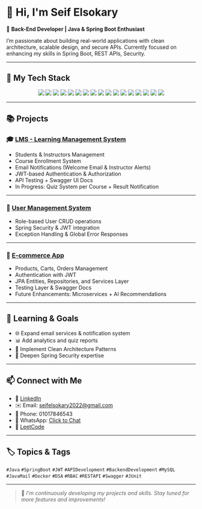 # 👋 Hi, I'm Seif Elsokary

🔧 **Back-End Developer | Java & Spring Boot Enthusiast**

I’m passionate about building real-world applications with clean architecture, scalable design, and secure APIs. Currently focused on enhancing my skills in Spring Boot, REST APIs, Security.

---

## 🚀 My Tech Stack

<p align="center">
  <img src="https://img.shields.io/badge/Java-ED8B00?style=for-the-badge&logo=openjdk&logoColor=white" />
  <img src="https://img.shields.io/badge/Spring_Boot-6DB33F?style=for-the-badge&logo=springboot&logoColor=white" />
  <img src="https://img.shields.io/badge/Spring_Security-6DB33F?style=for-the-badge&logo=springsecurity&logoColor=white" />
  <img src="https://img.shields.io/badge/MySQL-00758F?style=for-the-badge&logo=mysql&logoColor=white" />
  <img src="https://img.shields.io/badge/JUnit-25A162?style=for-the-badge&logo=junit5&logoColor=white" />
  <img src="https://img.shields.io/badge/Mockito-4CAF50?style=for-the-badge&logo=testinglibrary&logoColor=white" />
  <img src="https://img.shields.io/badge/API_Integration-FF6347?style=for-the-badge&logo=api&logoColor=white" />
  <img src="https://img.shields.io/badge/Data_Structures_and_Algorithms-1E90FF?style=for-the-badge&logo=algorithm&logoColor=white" />
  <img src="https://img.shields.io/badge/Docker-2496ED?style=for-the-badge&logo=docker&logoColor=white" />
  <img src="https://img.shields.io/badge/Python-306998?style=for-the-badge&logo=python&logoColor=white" />
  <img src="https://img.shields.io/badge/RESTful_APIs-2E8B57?style=for-the-badge&logo=api&logoColor=white" />
  <img src="https://img.shields.io/badge/JPA_Hibernate-59666C?style=for-the-badge&logo=hibernate&logoColor=white" />
  <img src="https://img.shields.io/badge/JSP_Servlet-006A57?style=for-the-badge&logo=java&logoColor=white" />
  <img src="https://img.shields.io/badge/Git_GitHub-181717?style=for-the-badge&logo=git&logoColor=white" />
  <img src="https://img.shields.io/badge/Problem_Solving-FF1493?style=for-the-badge&logo=solving&logoColor=white" />
  <img src="https://img.shields.io/badge/Swagger-85EA2D?style=for-the-badge&logo=swagger&logoColor=black" />
  <img src="https://img.shields.io/badge/JavaMail-007396?style=for-the-badge&logo=gmail&logoColor=white" />
</p>

---

## 📚 Projects

### 🎓 [LMS - Learning Management System](https://github.com/Seif-Elsokary/LMS)

* Students & Instructors Management  
* Course Enrollment System  
* Email Notifications (Welcome Email & Instructor Alerts)  
* JWT-based Authentication & Authorization  
* API Testing + Swagger UI Docs  
* In Progress: Quiz System per Course + Result Notification  

---

### 👤 [User Management System](https://github.com/Seif-Elsokary/user_managment_System)

* Role-based User CRUD operations  
* Spring Security & JWT integration  
* Exception Handling & Global Error Responses  

---

### 🛒 [E-commerce App](https://github.com/Seif-Elsokary/ecommerce_app)

* Products, Carts, Orders Management  
* Authentication with JWT  
* JPA Entities, Repositories, and Services Layer  
* Testing Layer & Swagger Docs  
* Future Enhancements: Microservices + AI Recommendations  

---

## 🧠 Learning & Goals

* 🌐 Expand email services & notification system  
* 📊 Add analytics and quiz reports  
* 🧱 Implement Clean Architecture Patterns  
* 🧠 Deepen Spring Security expertise  

---

## 📫 Connect with Me

* 💼 [LinkedIn](https://www.linkedin.com/in/seif-elsokary-350233256/)
* ✉️ Email: [seifelsokary2022@gmail.com](mailto:seifelsokary2022@gmail.com)
* 📱 Phone: 01017846543
* 📱 WhatsApp: [Click to Chat](https://wa.me/01017846543)
* 🧠 [LeetCode](https://leetcode.com/u/seifsoliman/)

---

## 🏷 Topics & Tags

`#Java` `#SpringBoot` `#JWT` `#APIDevelopment` `#BackendDevelopment` `#MySQL` `#JavaMail` `#Docker` `#DSA` `#RBAC` `#RESTAPI` `#Swagger` `#JUnit`

---

> 🚧 *I’m continuously developing my projects and skills. Stay tuned for more features and improvements!*
